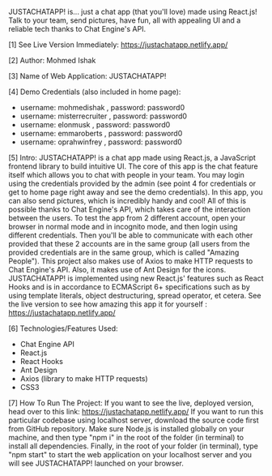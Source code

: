 JUSTACHATAPP! is... just a chat app (that you'll love) made using React.js! Talk to your team, send pictures, have fun, all with appealing UI and a reliable tech thanks to Chat Engine's API.

[1] See Live Version Immediately: https://justachatapp.netlify.app/

[2] Author: Mohmed Ishak

[3] Name of Web Application: JUSTACHATAPP!

[4] Demo Credentials (also included in home page): 
* username: mohmedishak , password: password0
* username: misterrecruiter , password: password0
* username: elonmusk , password: password0
* username: emmaroberts , password: password0
* username: oprahwinfrey , password: password0


[5] Intro: JUSTACHATAPP! is a chat app made using React.js, a JavaScript frontend library to build intuitive UI. The core of this app is the chat feature itself
which allows you to chat with people in your team. You may login using the credentials provided by the admin (see point 4 for credentials or get to home page right away
and see the demo credentials). In this app, you can also send pictures, which is incredibly handy and cool! All of this is possible thanks to Chat Engine's API, which 
takes care of the interaction between the users. To test the app from 2 different account, open your browser in normal mode and in incognito mode, and then login using
different credentials. Then you'll be able to communicate with each other provided that these 2 accounts are in the same group (all users from the provided credentials
are in the same group, which is called "Amazing People"). This project also makes use of Axios to make HTTP requests to Chat Engine's API. Also, it makes use of Ant Design
for the icons. JUSTACHATAPP! is implemented using new React.js' features such as React Hooks and is in accordance to ECMAScript 6+ specifications such as by using template
literals, object destructuring, spread operator, et cetera. See the live version to see how amazing this app it for yourself : https://justachatapp.netlify.app/

[6] Technologies/Features Used:
* Chat Engine API
* React.js
* React Hooks
* Ant Design
* Axios (library to make HTTP requests)
* CSS3

[7] How To Run The Project: If you want to see the live, deployed version, head over to this link: https://justachatapp.netlify.app/ If you want to run this particular
codebase using localhost server, download the source code first from GitHub repository. Make sure Node.js is installed globally on your machine, and then type
"npm i" in the root of the folder (in terminal) to install all dependencies. Finally, in the root of your folder (in terminal), type "npm start" to start the web application
on your localhost server and you will see JUSTACHATAPP! launched on your browser. 

